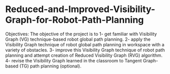 # Reduced-and-Improved-Visibility-Graph-for-Robot-Path-Planning
Objectives: The objective of the project is to 1- get familiar with Visibility Graph (VG) technique-based robot global path planning. 2- apply the Visibility Graph technique of robot global path planning in workspace with a variety of obstacles. 3- improve this Visibility Graph technique of robot path planning and attempt creation of Reduced Visibility Graph (RVG) algorithm. 4- revise the Visibility Graph learned in the classroom to Tangent Graph-based (TG) path planning (optional).
